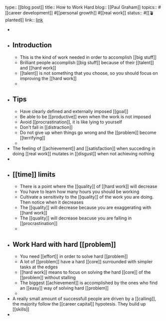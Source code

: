 type:: [[blog post]]
title:: How to Work Hard
blog:: [[Paul Graham]] 
topics:: #[[career development]] #[[personal growth]] #[[real work]] 
status:: #[[🪴 planted]] 
link:: [link](http://www.paulgraham.com/hwh.html)

-
- ## Introduction
	- This is the kind of work needed in order to accomplish [[big stuff]]
	- Brilliant people accomplish [[big stuff]] because of their [[talent]] and [[hard work]]
	- [[talent]] is not something that you choose, so you should focus on improving the [[hard work]]
	-
- ## Tips
	- Have clearly defined and externally imposed [[goal]]
	- Be able to be [[productive]] even when the work is not imposed
	- Avoid [[procrastination]], it is like lying to yourself
	- Don't fall in [[distraction]]
	- Do not give up when things go wrong and the [[problem]] become [[terrifying]]
	-
- The feeling of [[achievement]] and [[satisfaction]] when succeding in doing [[real work]] mutates in [[disgust]] when not achieving nothing
-
- ## [[time]] limits
	- There is a point where the [[quality]] of [[hard work]] will decrease
	- You have to learn how many hours you should be working
	- Cultivate a sensitivity to the [[quality]] of the work you are doing. Then notice when it decreases
	- The [[quality]] will decrease because you are exaggerating with [[hard work]]
	- The [[quality]] will decrease  beacuse you are falling in [[procrastination]]
	-
- ## Work Hard with hard [[problem]]
	- You need [[effort]] in order to solve hard [[problem]]
	- A lot of [[problem]] have a hard [[core]] surrounded with simpler tasks at the edges
	- [[hard work]] means to focus on solving the hard [[core]] of the [[problem]] without stalling
	- The biggest [[achievement]] is accomplished by the ones who find an [[easy]] way of solving hard [[problem]]
	-
- A really small amount of successfull people are driven by a [[calling]], the majority follow the [[career capital]] hypotesis. They build up [[skills]]
-